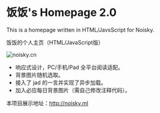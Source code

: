 
# 饭饭's Homepage 2.0


This is a homepage written in HTML/JavsScript for Noisky.

饭饭的个人主页（HTML/JavaScript版）

<img src="https://static.ffis.me/usr/uploads/2017/11/3758164065.png"  alt="noisky.cn" />

- 响应式设计，PC/手机/Pad 全平台阅读适配。
- 背景图片随机选取。
- 接入了 jad 的一言并实现了异步加载。
- 加入必应每日背景图片（需自己修改注释代码）。

本项目展示地址：http://noisky.ml

